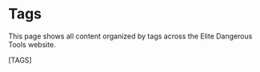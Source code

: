 # Tags

This page shows all content organized by tags across the Elite Dangerous Tools website.

[TAGS]